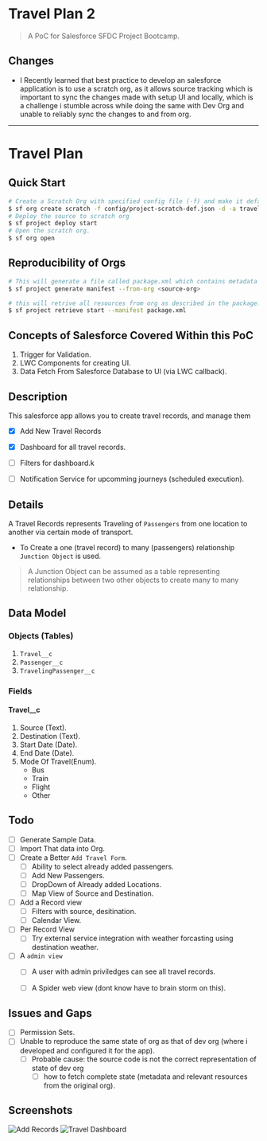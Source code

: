# Travel Plan 2

> A PoC for Salesforce SFDC Project Bootcamp.

## Changes
- I Recently learned that best practice to develop an salesforce application is to use a scratch org, as it allows source tracking which is important to sync the changes made with setup UI and locally, which is a challenge i stumble across while doing the same with Dev Org and unable to reliably sync the changes to and from org.


---
# Travel Plan



## Quick Start

```bash
# Create a Scratch Org with specified config file (-f) and make it default (-d) and alias (-a) travel_scratch to refer in subsequent commands.
$ sf org create scratch -f config/project-scratch-def.json -d -a travel_scratch
# Deploy the source to scratch org
$ sf project deploy start
# Open the scratch org.
$ sf org open
```

## Reproducibility of Orgs

```bash
# This will generate a file called package.xml which contains metadata declaration in org.
$ sf project generate manifest --from-org <source-org>

# this will retrive all resources from org as described in the package.xml.
$ sf project retrieve start --manifest package.xml
```


## Concepts of Salesforce Covered Within this PoC

1. Trigger for Validation.
2. LWC Components for creating UI.
3. Data Fetch From Salesforce Database to UI (via LWC callback).



## Description

This salesforce app allows you to create travel records, and manage them 
- [x] Add New Travel Records
- [x] Dashboard for all travel records.
- [ ] Filters for dashboard.k
- [ ] Notification Service for upcomming journeys (scheduled execution).


## Details

A Travel Records represents Traveling of `Passengers` from one location to another via certain mode of transport.

- To Create a one (travel record) to many (passengers) relationship `Junction Object` is used.

> A Junction Object can be assumed as a table representing relationships between two other objects to create many to many relationship.

## Data Model

### Objects (Tables)

1. `Travel__c`
2. `Passenger__c`
3. `TravelingPassenger__c`


### Fields

#### Travel__c

1. Source (Text).
2. Destination (Text).
3. Start Date (Date).
4. End Date (Date).
5. Mode Of Travel(Enum).
    - Bus
    - Train
    - Flight
    - Other



## Todo

- [ ] Generate Sample Data.
- [ ] Import That data into Org.
- [ ] Create a Better `Add Travel Form`.
    - [ ] Ability to select already added passengers.
    - [ ] Add New Passengers.
    - [ ] DropDown of Already added Locations.
    - [ ] Map View of Source and Destination.

- [ ] Add a Record view
    - [ ] Filters with source, desitination.
    - [ ] Calendar View.
    
- [ ] Per Record View
    - [ ] Try external service integration with weather forcasting using destination weather.

- [ ] A `admin view`
    - [ ] A user with admin priviledges can see all travel records.
    - [ ] A Spider web view (dont know have to brain storm on this).



## Issues and Gaps
- [ ] Permission Sets.
- [ ] Unable to reproduce the same state of org as that of dev org (where i developed and configured it for the app).
    - [ ] Probable cause: the source code is not the correct representation of state of dev org
        - [ ] how to fetch complete state (metadata and relevant resources from the original org).

## Screenshots

![Add Records](add_record_tp.png)
![Travel Dashboard](travel_dashboard.png)

